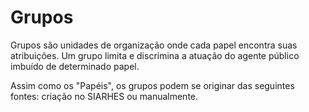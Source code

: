# Grupos

Grupos são unidades de organização onde cada papel encontra suas atribuições. Um grupo limita e discrimina a atuação do agente público imbuído de determinado papel.  

Assim como os "Papéis", os grupos podem se originar das seguintes fontes: criação no SIARHES ou manualmente.  
&nbsp; 